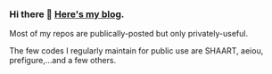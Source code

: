 ### Hi there 👋  [Here's my blog](https://drscotthawley.github.io/blog/).
Most of my repos are publically-posted but only privately-useful.

The few codes I regularly maintain for public use are SHAART, aeiou, prefigure,...and a few others. 

<!--
**drscotthawley/drscotthawley** is a ✨ _special_ ✨ repository because its `README.md` (this file) appears on your GitHub profile.

Here are some ideas to get you started:

- 🔭 I’m currently working on ...
- 🌱 I’m currently learning ...
- 👯 I’m looking to collaborate on ...
- 🤔 I’m looking for help with ...
- 💬 Ask me about ...
- 📫 How to reach me: ...
- 😄 Pronouns: ...
- ⚡ Fun fact: ...
-->
